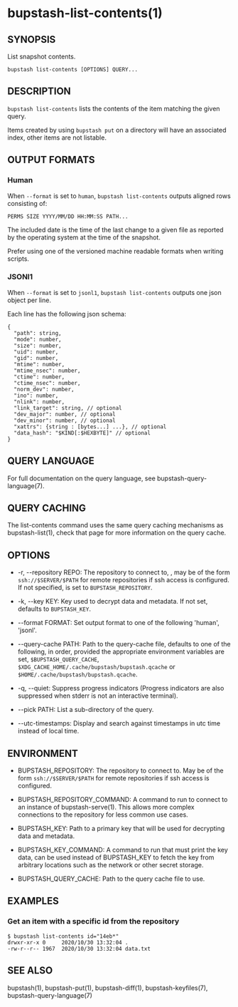 bupstash-list-contents(1) 
=========================

## SYNOPSIS

List snapshot contents.

`bupstash list-contents [OPTIONS] QUERY... `

## DESCRIPTION

`bupstash list-contents` lists the contents of the item matching the given query.

Items created by using `bupstash put` on a directory will have an associated index, other items
are not listable.

## OUTPUT FORMATS

### Human

When `--format` is set to `human`, `bupstash list-contents` outputs aligned rows consisting of:

```
PERMS SIZE YYYY/MM/DD HH:MM:SS PATH...
```

The included date is the time of the last change to a given file as reported by the
operating system at the time of the snapshot.

Prefer using one of the versioned machine readable formats when writing scripts.

### JSONl1

When `--format` is set to `jsonl1`, `bupstash list-contents` outputs one json object per line.

Each line has the following json schema:

```
{
  "path": string,
  "mode": number,
  "size": number,
  "uid": number,
  "gid": number,
  "mtime": number,
  "mtime_nsec": number,
  "ctime": number,
  "ctime_nsec": number,
  "norm_dev": number,
  "ino": number,
  "nlink": number,
  "link_target": string, // optional
  "dev_major": number, // optional
  "dev_minor": number, // optional
  "xattrs": {string : [bytes...] ...}, // optional
  "data_hash": "$KIND[:$HEXBYTE]" // optional
}
```

## QUERY LANGUAGE

For full documentation on the query language, see bupstash-query-language(7).

## QUERY CACHING

The list-contents command uses the same query caching mechanisms as bupstash-list(1), check that page for
more information on the query cache.

## OPTIONS

* -r, --repository REPO:
  The repository to connect to, , may be of the form `ssh://$SERVER/$PATH` for
  remote repositories if ssh access is configured. If not specified, is set to `BUPSTASH_REPOSITORY`.

* -k, --key KEY:
  Key used to decrypt data and metadata. If not set, defaults
  to `BUPSTASH_KEY`.

* --format FORMAT:
  Set output format to one of the following 'human', 'jsonl'.

* --query-cache PATH:
  Path to the query-cache file, defaults to one of the following, in order, provided
  the appropriate environment variables are set, `$BUPSTASH_QUERY_CACHE`,
  `$XDG_CACHE_HOME/.cache/bupstash/bupstash.qcache` or `$HOME/.cache/bupstash/bupstash.qcache`.

* -q, --quiet:
  Suppress progress indicators (Progress indicators are also suppressed when stderr
  is not an interactive terminal).

* --pick PATH:
  List a sub-directory of the query.

* --utc-timestamps:
  Display and search against timestamps in utc time instead of local time.

## ENVIRONMENT

* BUPSTASH_REPOSITORY:
  The repository to connect to. May be of the form `ssh://$SERVER/$PATH` for
  remote repositories if ssh access is configured.

* BUPSTASH_REPOSITORY_COMMAND:
  A command to run to connect to an instance of bupstash-serve(1). This 
  allows more complex connections to the repository for less common use cases.

* BUPSTASH_KEY:
  Path to a primary key that will be used for decrypting data and metadata.

* BUPSTASH_KEY_COMMAND:
  A command to run that must print the key data, can be used instead of BUPSTASH_KEY
  to fetch the key from arbitrary locations such as the network or other secret storage.

* BUPSTASH_QUERY_CACHE:
  Path to the query cache file to use.


## EXAMPLES

### Get an item with a specific id from the repository

```
$ bupstash list-contents id="14eb*"
drwxr-xr-x 0     2020/10/30 13:32:04 .
-rw-r--r-- 1967  2020/10/30 13:32:04 data.txt
```

## SEE ALSO

bupstash(1), bupstash-put(1), bupstash-diff(1), bupstash-keyfiles(7), bupstash-query-language(7)
